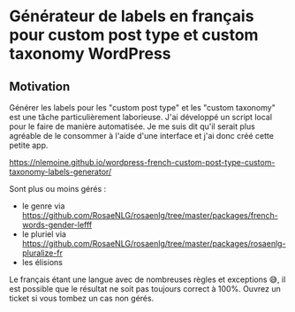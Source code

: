# Générateur de labels en français pour custom post type et custom taxonomy WordPress

## Motivation

Générer les labels pour les "custom post type" et les "custom taxonomy" est une tâche particulièrement laborieuse. J'ai développé un script local pour le faire de manière automatisée. Je me suis dit qu'il serait plus agréable de le consommer à l'aide d'une interface et j'ai donc créé cette petite app.

https://nlemoine.github.io/wordpress-french-custom-post-type-custom-taxonomy-labels-generator/

Sont plus ou moins gérés :

- le genre via https://github.com/RosaeNLG/rosaenlg/tree/master/packages/french-words-gender-lefff
- le pluriel via https://github.com/RosaeNLG/rosaenlg/tree/master/packages/rosaenlg-pluralize-fr
- les élisions

Le français étant une langue avec de nombreuses règles et exceptions 😅, il est possible que le résultat ne soit pas toujours correct à 100%. Ouvrez un ticket si vous tombez un cas non gérés.
